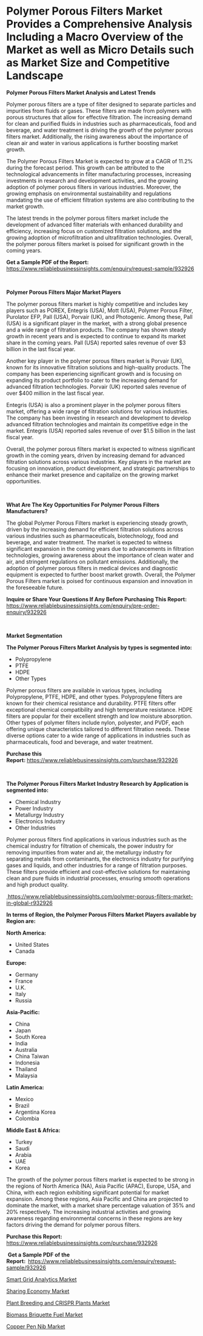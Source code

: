<p><h1>Polymer Porous Filters Market Provides a Comprehensive Analysis Including a Macro Overview of the Market as well as Micro Details such as Market Size and Competitive Landscape</h1></p><p><strong>Polymer Porous Filters Market Analysis and Latest Trends</strong></p>
<p><p>Polymer porous filters are a type of filter designed to separate particles and impurities from fluids or gases. These filters are made from polymers with porous structures that allow for effective filtration. The increasing demand for clean and purified fluids in industries such as pharmaceuticals, food and beverage, and water treatment is driving the growth of the polymer porous filters market. Additionally, the rising awareness about the importance of clean air and water in various applications is further boosting market growth.</p><p>The Polymer Porous Filters Market is expected to grow at a CAGR of 11.2% during the forecast period. This growth can be attributed to the technological advancements in filter manufacturing processes, increasing investments in research and development activities, and the growing adoption of polymer porous filters in various industries. Moreover, the growing emphasis on environmental sustainability and regulations mandating the use of efficient filtration systems are also contributing to the market growth.</p><p>The latest trends in the polymer porous filters market include the development of advanced filter materials with enhanced durability and efficiency, increasing focus on customized filtration solutions, and the growing adoption of microfiltration and ultrafiltration technologies. Overall, the polymer porous filters market is poised for significant growth in the coming years.</p></p>
<p><strong>Get a Sample PDF of the Report:&nbsp;</strong> <a href="https://www.reliablebusinessinsights.com/enquiry/request-sample/932926">https://www.reliablebusinessinsights.com/enquiry/request-sample/932926</a></p>
<p>&nbsp;</p>
<p><strong>Polymer Porous Filters Major Market Players</strong></p>
<p><p>The polymer porous filters market is highly competitive and includes key players such as POREX, Entegris (USA), Mott (USA), Polymer Porous Filter, Purolator EFP, Pall (USA), Porvair (UK), and Photogenic. Among these, Pall (USA) is a significant player in the market, with a strong global presence and a wide range of filtration products. The company has shown steady growth in recent years and is expected to continue to expand its market share in the coming years. Pall (USA) reported sales revenue of over $3 billion in the last fiscal year.</p><p>Another key player in the polymer porous filters market is Porvair (UK), known for its innovative filtration solutions and high-quality products. The company has been experiencing significant growth and is focusing on expanding its product portfolio to cater to the increasing demand for advanced filtration technologies. Porvair (UK) reported sales revenue of over $400 million in the last fiscal year.</p><p>Entegris (USA) is also a prominent player in the polymer porous filters market, offering a wide range of filtration solutions for various industries. The company has been investing in research and development to develop advanced filtration technologies and maintain its competitive edge in the market. Entegris (USA) reported sales revenue of over $1.5 billion in the last fiscal year.</p><p>Overall, the polymer porous filters market is expected to witness significant growth in the coming years, driven by increasing demand for advanced filtration solutions across various industries. Key players in the market are focusing on innovation, product development, and strategic partnerships to enhance their market presence and capitalize on the growing market opportunities.</p></p>
<p>&nbsp;</p>
<p><strong>What Are The Key Opportunities For Polymer Porous Filters Manufacturers?</strong></p>
<p><p>The global Polymer Porous Filters market is experiencing steady growth, driven by the increasing demand for efficient filtration solutions across various industries such as pharmaceuticals, biotechnology, food and beverage, and water treatment. The market is expected to witness significant expansion in the coming years due to advancements in filtration technologies, growing awareness about the importance of clean water and air, and stringent regulations on pollutant emissions. Additionally, the adoption of polymer porous filters in medical devices and diagnostic equipment is expected to further boost market growth. Overall, the Polymer Porous Filters market is poised for continuous expansion and innovation in the foreseeable future.</p></p>
<p><strong>Inquire or Share Your Questions If Any Before Purchasing This Report:</strong> <a href="https://www.reliablebusinessinsights.com/enquiry/pre-order-enquiry/932926">https://www.reliablebusinessinsights.com/enquiry/pre-order-enquiry/932926</a></p>
<p>&nbsp;</p>
<p><strong>Market Segmentation</strong></p>
<p><strong>The Polymer Porous Filters Market Analysis by types is segmented into:</strong></p>
<p><ul><li>Polypropylene</li><li>PTFE</li><li>HDPE</li><li>Other Types</li></ul></p>
<p><p>Polymer porous filters are available in various types, including Polypropylene, PTFE, HDPE, and other types. Polypropylene filters are known for their chemical resistance and durability. PTFE filters offer exceptional chemical compatibility and high temperature resistance. HDPE filters are popular for their excellent strength and low moisture absorption. Other types of polymer filters include nylon, polyester, and PVDF, each offering unique characteristics tailored to different filtration needs. These diverse options cater to a wide range of applications in industries such as pharmaceuticals, food and beverage, and water treatment.</p></p>
<p><strong>Purchase this Report:&nbsp;</strong><a href="https://www.reliablebusinessinsights.com/purchase/932926">https://www.reliablebusinessinsights.com/purchase/932926</a></p>
<p>&nbsp;</p>
<p><strong>The Polymer Porous Filters Market Industry Research by Application is segmented into:</strong></p>
<p><ul><li>Chemical Industry</li><li>Power Industry</li><li>Metallurgy Industry</li><li>Electronics Industry</li><li>Other Industries</li></ul></p>
<p><p>Polymer porous filters find applications in various industries such as the chemical industry for filtration of chemicals, the power industry for removing impurities from water and air, the metallurgy industry for separating metals from contaminants, the electronics industry for purifying gases and liquids, and other industries for a range of filtration purposes. These filters provide efficient and cost-effective solutions for maintaining clean and pure fluids in industrial processes, ensuring smooth operations and high product quality.</p></p>
<p><a href="https://www.reliablebusinessinsights.com/polymer-porous-filters-market-in-global-r932926">&nbsp;https://www.reliablebusinessinsights.com/polymer-porous-filters-market-in-global-r932926</a></p>
<p><strong>In terms of Region, the Polymer Porous Filters Market Players available by Region are:</strong></p>
<p>
    <p> <strong> North America: </strong>
        <ul>
            <li>United States</li>
            <li>Canada</li>
        </ul>
        </p> 
    <p> <strong> Europe: </strong>
        <ul>
            <li>Germany</li>
            <li>France</li>
            <li>U.K.</li>
            <li>Italy</li>
            <li>Russia</li>
        </ul>
        </p> 
    <p> <strong> Asia-Pacific: </strong>
        <ul>
            <li>China</li>
            <li>Japan</li>
            <li>South Korea</li>
            <li>India</li>
            <li>Australia</li>
            <li>China Taiwan</li>
            <li>Indonesia</li>
            <li>Thailand</li>
            <li>Malaysia</li>
        </ul>
        </p> 
    <p> <strong> Latin America: </strong>
        <ul>
            <li>Mexico</li>
            <li>Brazil</li>
            <li>Argentina Korea</li>
            <li>Colombia</li>
        </ul>
        </p> 
    <p> <strong> Middle East & Africa: </strong>
        <ul>
            <li>Turkey</li>
            <li>Saudi</li>
            <li>Arabia</li>
            <li>UAE</li>
            <li>Korea</li>
        </ul>
    </p>
    </p>
<p><p>The growth of the polymer porous filters market is expected to be strong in the regions of North America (NA), Asia Pacific (APAC), Europe, USA, and China, with each region exhibiting significant potential for market expansion. Among these regions, Asia Pacific and China are projected to dominate the market, with a market share percentage valuation of 35% and 20% respectively. The increasing industrial activities and growing awareness regarding environmental concerns in these regions are key factors driving the demand for polymer porous filters.</p></p>
<p><strong>Purchase this Report: </strong><a href="https://www.reliablebusinessinsights.com/purchase/932926">https://www.reliablebusinessinsights.com/purchase/932926</a></p>
<p>&nbsp;<strong>Get a Sample PDF of the Report:&nbsp;&nbsp;</strong><a href="https://www.reliablebusinessinsights.com/enquiry/request-sample/932926">https://www.reliablebusinessinsights.com/enquiry/request-sample/932926</a></p>
<p><strong></strong></p>
<p><p><a href="https://medium.com/@garthstehriii/smart-grid-analytics-market-global-market-trends-and-market-forecast-2024-2031-043b59fb12ce">Smart Grid Analytics Market</a></p><p><a href="https://medium.com/@pelloscooterist_44143/sharing-economy-market-indicators-market-size-regional-breakdown-market-player-analysis-and-c47846ec4d25">Sharing Economy Market</a></p><p><a href="https://medium.com/@pelloscooterist_44143/global-plant-breeding-and-crispr-plants-market-focus-on-application-end-use-industry-type-86b735eece3e">Plant Breeding and CRISPR Plants Market</a></p><p><a href="https://issuu.com/reportprime-2/docs/biomass-briquette-fuel-market-size-_e3dd779410b7b9">Biomass Briquette Fuel Market</a></p><p><a href="https://issuu.com/reportprime-2/docs/copper-pen-nib-market-size-2030.ppt_e1b0a60d0ada4c">Copper Pen Nib Market</a></p></p>